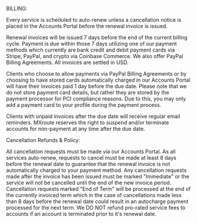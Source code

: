 BILLING:

Every service is scheduled to auto-renew unless a cancellation notice is placed in the Accounts Portal before the renewal invoice is issued.

Renewal invoices will be issued 7 days before the end of the current billing cycle.  Payment is due within those 7 days utilizing one of our payment methods which currently are bank credit and debit payment cards via Stripe, PayPal, and crypto via Coinbase Commerce.  We also offer PayPal Billing Agreements.  All invoices are settled in USD.

Clients who choose to allow payments via PayPal Billing Agreements or by choosing to have stored cards automatically charged in our Accounts Portal will have their invoices paid 1 day before the due date.  Please note that we do not store payment card details, but rather they are stored by the payment processor for PCI compliance reasons.  Due to this, you may only add a payment card to your profile during the payment process.

Clients with unpaid invoices after the due date will receive regular email reminders.  MXroute reserves the right to suspend and/or terminate accounts for non-payment at any time after the due date.




Cancellation Refunds & Policy:

All cancellation requests must be made via our Accounts Portal.  As all services auto-renew, requests to cancel must be made at least 8 days before the renewal date to guarantee that the renewal invoice is not automatically charged to your payment method.  Any cancellation requests made after the invoice has been issued must be marked "Immediate" or the service will not be cancelled until the end of the new invoice period.  Cancellation requests marked "End of Term" will be processed at the end of the currently invoiced term which in the case of cancellations made less than 8 days before the renewal date could result in an autocharge payment processed for the next term.  We DO NOT refund pro-rated service fees to accounts if an account is terminated prior to it's renewal date.  



